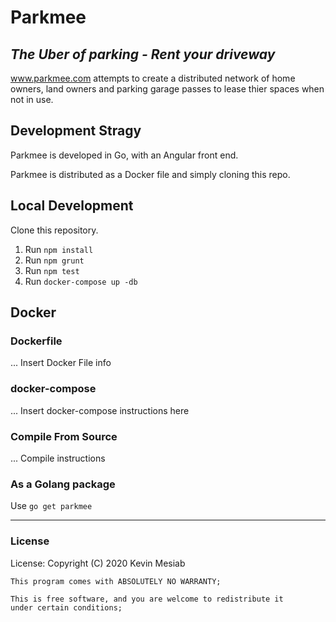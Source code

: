 # Parkmee

## _The Uber of parking - Rent your driveway_

www.parkmee.com attempts to create a distributed network of home owners, land owners and parking garage passes to lease thier spaces when not in use.

## Development Stragy

Parkmee is developed in Go, with an Angular front end.

Parkmee is distributed as a Docker file and simply cloning this repo.

## Local Development

Clone this repository.

1. Run `npm install`
2. Run `npm grunt`
3. Run `npm test`
4. Run `docker-compose up -db`

## Docker

### Dockerfile

... Insert Docker File info

### docker-compose

... Insert docker-compose instructions here

### Compile From Source

... Compile instructions

### As a Golang package

Use `go get parkmee`

---

### License

License:
Copyright (C) 2020 Kevin Mesiab

    This program comes with ABSOLUTELY NO WARRANTY;

    This is free software, and you are welcome to redistribute it
    under certain conditions;
